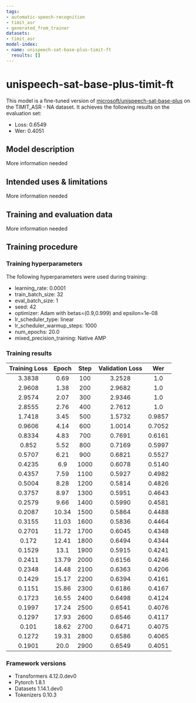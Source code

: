 ```yaml
---
tags:
- automatic-speech-recognition
- timit_asr
- generated_from_trainer
datasets:
- timit_asr
model-index:
- name: unispeech-sat-base-plus-timit-ft
  results: []
---
```


<!-- This model card has been generated automatically according to the information the Trainer had access to. You
should probably proofread and complete it, then remove this comment. -->

# unispeech-sat-base-plus-timit-ft

This model is a fine-tuned version of [microsoft/unispeech-sat-base-plus](https://huggingface.co/microsoft/unispeech-sat-base-plus) on the TIMIT_ASR - NA dataset.
It achieves the following results on the evaluation set:
- Loss: 0.6549
- Wer: 0.4051

## Model description

More information needed

## Intended uses & limitations

More information needed

## Training and evaluation data

More information needed

## Training procedure

### Training hyperparameters

The following hyperparameters were used during training:
- learning_rate: 0.0001
- train_batch_size: 32
- eval_batch_size: 1
- seed: 42
- optimizer: Adam with betas=(0.9,0.999) and epsilon=1e-08
- lr_scheduler_type: linear
- lr_scheduler_warmup_steps: 1000
- num_epochs: 20.0
- mixed_precision_training: Native AMP

### Training results

| Training Loss | Epoch | Step | Validation Loss | Wer    |
|:-------------:|:-----:|:----:|:---------------:|:------:|
| 3.3838        | 0.69  | 100  | 3.2528          | 1.0    |
| 2.9608        | 1.38  | 200  | 2.9682          | 1.0    |
| 2.9574        | 2.07  | 300  | 2.9346          | 1.0    |
| 2.8555        | 2.76  | 400  | 2.7612          | 1.0    |
| 1.7418        | 3.45  | 500  | 1.5732          | 0.9857 |
| 0.9606        | 4.14  | 600  | 1.0014          | 0.7052 |
| 0.8334        | 4.83  | 700  | 0.7691          | 0.6161 |
| 0.852         | 5.52  | 800  | 0.7169          | 0.5997 |
| 0.5707        | 6.21  | 900  | 0.6821          | 0.5527 |
| 0.4235        | 6.9   | 1000 | 0.6078          | 0.5140 |
| 0.4357        | 7.59  | 1100 | 0.5927          | 0.4982 |
| 0.5004        | 8.28  | 1200 | 0.5814          | 0.4826 |
| 0.3757        | 8.97  | 1300 | 0.5951          | 0.4643 |
| 0.2579        | 9.66  | 1400 | 0.5990          | 0.4581 |
| 0.2087        | 10.34 | 1500 | 0.5864          | 0.4488 |
| 0.3155        | 11.03 | 1600 | 0.5836          | 0.4464 |
| 0.2701        | 11.72 | 1700 | 0.6045          | 0.4348 |
| 0.172         | 12.41 | 1800 | 0.6494          | 0.4344 |
| 0.1529        | 13.1  | 1900 | 0.5915          | 0.4241 |
| 0.2411        | 13.79 | 2000 | 0.6156          | 0.4246 |
| 0.2348        | 14.48 | 2100 | 0.6363          | 0.4206 |
| 0.1429        | 15.17 | 2200 | 0.6394          | 0.4161 |
| 0.1151        | 15.86 | 2300 | 0.6186          | 0.4167 |
| 0.1723        | 16.55 | 2400 | 0.6498          | 0.4124 |
| 0.1997        | 17.24 | 2500 | 0.6541          | 0.4076 |
| 0.1297        | 17.93 | 2600 | 0.6546          | 0.4117 |
| 0.101         | 18.62 | 2700 | 0.6471          | 0.4075 |
| 0.1272        | 19.31 | 2800 | 0.6586          | 0.4065 |
| 0.1901        | 20.0  | 2900 | 0.6549          | 0.4051 |


### Framework versions

- Transformers 4.12.0.dev0
- Pytorch 1.8.1
- Datasets 1.14.1.dev0
- Tokenizers 0.10.3
